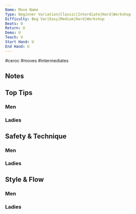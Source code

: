 ```yaml
---
Name: Move Name
Type: Beginner Variation|Classic|Interdiate|Hard|Workshop
Difficulty: Beg Var|Easy|Medium|Hard|Workshop
Beats: 0
Return: U
Demo: U
Teach: U
Start Hand: U
End Hand: U
---
```


#ceroc #moves #intermediates
## Notes

## Top Tips
### Men

### Ladies

## Safety & Technique
### Men

### Ladies

## Style & Flow
### Men

### Ladies


